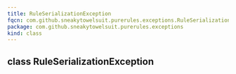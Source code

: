```yaml
---
title: RuleSerializationException
fqcn: com.github.sneakytowelsuit.purerules.exceptions.RuleSerializationException
package: com.github.sneakytowelsuit.purerules.exceptions
kind: class
---
```


## class RuleSerializationException

